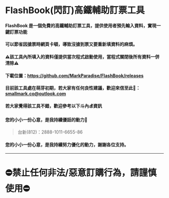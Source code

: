 # FlashBook(閃訂)高鐵輔助訂票工具
#### FlashBook 是一個免費的高鐵輔助訂票工具，提供使用者預先輸入資料，實現一鍵訂票功能
#### 可以節省因搶票時網頁卡頓，導致沒搶到票又要重新填資料的麻煩。
#### ⚠️該工具內所填入的資料僅提供當次程式啟動使用，當程式關閉後所有資料一併清除⚠️
#### 下載位置：https://github.com/MarkParadise/FlashBook/releases

#### 目前該工具處在萌芽初期，若大家有任何良性建議，歡迎來信至此📧：smallmark.co@outlook.com
#### 若大家覺得該工具不錯，歡迎參考以下斗內💰資訊
#### 您的小小一份心意，是我持續優話的動力💪
> 台新(812)：2888-1011-6655-86
#### 您的小小一份心意，是我持續努力優化的動力，謝謝各位支持。
***
# ⛔禁止任何非法/惡意訂購行為，請謹慎使用⛔


